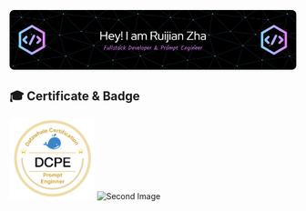 ![Header](./github-header-image-2.png)

## 🎓 Certificate & Badge
<div>
    <img src="./badge.png" width="150" alt="Badge" style="display: inline;" />
    <img src="https://cdn.statically.io/gh/Ruijian-Zha/My_Image@main/eyJidWNrZXQiOiJob2xvcGluLWFzc2V0cyIsImtleSI6ImFzc2V0cy9jbG16YzVpdWYxMDA0ODBma3V6dTBxYnpxOCIsImVkaXRzIjp7InJvdGF0ZSI6bnVsbH19.55685tzrcek0.webp" width="150" alt="Second Image" style="display: inline;" />
</div>



<!--
**Ruijian-Zha/Ruijian-Zha** is a ✨ _special_ ✨ repository because its `README.md` (this file) appears on your GitHub profile.

Here are some ideas to get you started:

- 🔭 I’m currently working on ...
- 🌱 I’m currently learning ...
- 👯 I’m looking to collaborate on ...
- 🤔 I’m looking for help with ...
- 💬 Ask me about ...
- 📫 How to reach me: ...
- 😄 Pronouns: ...
- ⚡ Fun fact: ...
-->
